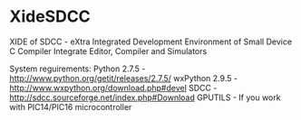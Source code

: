 XideSDCC
========

XIDE of SDCC - eXtra Integrated Development Environment of Small Device C Compiler
Integrate Editor, Compiler and Simulators

System reguirements:
    Python 2.7.5 - http://www.python.org/getit/releases/2.7.5/
    wxPython 2.9.5  - http://www.wxpython.org/download.php#devel
    SDCC - http://sdcc.sourceforge.net/index.php#Download
    GPUTILS - If you work with PIC14/PIC16 microcontroller
    

